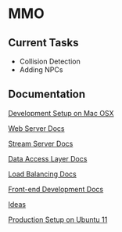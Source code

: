 MMO
===

Current Tasks
---
- Collision Detection
- Adding NPCs

Documentation
---
[Development Setup on Mac OSX][dev_setup]

[Web Server Docs][web_server]

[Stream Server Docs][stream_server]

[Data Access Layer Docs][data_access]

[Load Balancing Docs][load_balancing]

[Front-end Development Docs][frontend_dev]

[Ideas][ideas]

[Production Setup on Ubuntu 11][web_setup]

[dev_setup]:https://github.com/weixiyen/mmo/blob/master/docs/dev_setup.md
[web_server]:https://github.com/weixiyen/mmo/blob/master/docs/web_server.md
[stream_server]:https://github.com/weixiyen/mmo/blob/master/docs/stream_server.md
[data_access]:https://github.com/weixiyen/mmo/blob/master/docs/data_access.md
[load_balancing]:https://github.com/weixiyen/mmo/blob/master/docs/load_balancing.md
[frontend_dev]:https://github.com/weixiyen/mmo/blob/master/docs/frontend_dev.md
[ideas]:https://github.com/weixiyen/mmo/blob/master/docs/ideas.md
[web_setup]:https://github.com/weixiyen/mmo/blob/master/docs/web_server.md
